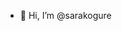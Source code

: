 - 👋 Hi, I’m @sarakogure


<!---
sarakogure/sarakogure is a ✨ special ✨ repository because its `README.md` (this file) appears on your GitHub profile.
You can click the Preview link to take a look at your changes.
--->
